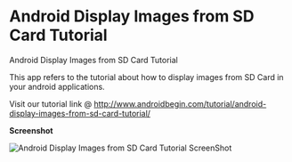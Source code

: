 Android Display Images from SD Card Tutorial
============================================

Android Display Images from SD Card Tutorial

This app refers to the tutorial about how to display images from SD Card in your android applications. 

Visit our tutorial link @ http://www.androidbegin.com/tutorial/android-display-images-from-sd-card-tutorial/

**Screenshot**

![Android Display Images from SD Card Tutorial ScreenShot](http://www.androidbegin.com/wp-content/uploads/2013/04/SDImageTutorial-Screenshot.png)
